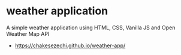 # weather application
A simple weather application using HTML, CSS, Vanilla JS and Open Weather Map API
- https://chakesezechi.github.io/weather-app/
